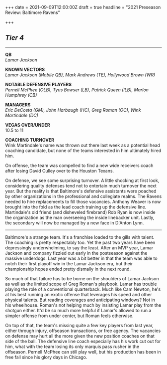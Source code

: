 +++
date = 2021-09-09T12:00:00Z
draft = true
headline = "2021 Preseason Review: Baltimore Ravens"

+++
## _Tier 4_

***

**QB**  
_Lamar Jackson_

**KNOWN VECTORS**  
_Lamar Jackson (Mobile QB), Mark Andrews (TE), Hollywood Brown (WR)_

**NOTABLE DEFENSIVE PLAYERS**  
_Pernell McPhee (OLB), Tyus Bowser (LB), Patrick Queen (ILB), Marlon Humphrey (CB)_

**MANAGERS**  
_Eric DeCosta (GM), John Harbaugh (HC), Greg Roman (OC), Wink Martindale (DC)_

**VEGAS OVER/UNDER**  
10\.5 to 11

**COACHING TURNOVER**  
Wink Martindale's name was thrown out there last week as a potential head coaching candidate, but none of the teams interested in him ultimately hired him.

On offense, the team was compelled to find a new wide receivers coach after losing David Culley over to the Houston Texans.

On defense, we see some surprising turnover. A little shocking at first look, considering quality defenses tend not to entertain much turnover the next year. But the reality is that Baltimore's defensive assistants were poached by other organizations in the professional and collegiate realms. The Ravens needed to hire replacements to fill those vacancies. Anthony Weaver is now brought into the fold as the lead coach training up the defensive line. Martindale's old friend (and disheveled firebrand) Rob Ryan is now inside the organization as the man overseeing the inside linebacker unit. Lastly, the secondary will now be managed by a new face in D'Anton Lynn.

***

Baltimore's a strange team. It's a franchise loaded to the gills with talent. The coaching is pretty respectably too. Yet the past two years have been depressingly underwhelming, to say the least. After an MVP year, Lamar Jackson and company fizzled out early in the postseason against the massive underdogs. Last year was a bit better in that the team was able to notch their first playoff win in the Lamar Jackson era, but their championship hopes ended pretty dismally in the next round.

So much of that failure has to be borne on the shoulders of Lamar Jackson as well as the limited scope of Greg Roman's playbook. Lamar has trouble playing the role of a conventional quarterback. Much like Cam Newton, he's at his best running an exotic offense that leverages his speed and other physical talents. But reading coverages and anticipating windows? Not in his wheelhouse. Roman's not helping much by insisting Lamar play from the shotgun either. It'd be so much more helpful if Lamar's allowed to run a simpler offense from under center, but Roman feels otherwise.

On top of that, the team's missing quite a few key players from last year, either through injury, offseason transactions, or free agency. The vacancies on defense may hurt all the more given the new position coaches on that side of the ball. The defensive line coach especially has his work cut out for him, what with the team losing its only marquis pass rusher in the offseason. Pernell McPhee can still play well, but his production has been in free fall since his glory days in Chicago. 